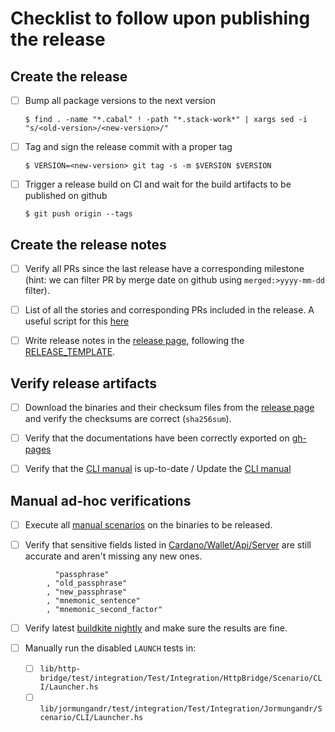 # Checklist to follow upon publishing the release

## Create the release

- [ ] Bump all package versions to the next version

  ```
  $ find . -name "*.cabal" ! -path "*.stack-work*" | xargs sed -i "s/<old-version>/<new-version>/"
  ```

- [ ] Tag and sign the release commit with a proper tag

  ```
  $ VERSION=<new-version> git tag -s -m $VERSION $VERSION
  ```

- [ ] Trigger a release build on CI and wait for the build artifacts to be published on github

  ```
  $ git push origin --tags
  ```

## Create the release notes

- [ ] Verify all PRs since the last release have a corresponding milestone (hint: we can filter PR by merge date on github using `merged:>yyyy-mm-dd` filter).

- [ ] List of all the stories and corresponding PRs included in the release. A useful script for this [here](https://gist.github.com/KtorZ/5098d42611658c65a5df835b0e73336f)

- [ ] Write release notes in the [release page](https://github.com/input-output-hk/cardano-wallet/releases), following the [RELEASE_TEMPLATE](https://github.com/input-output-hk/cardano-wallet/blob/master/.github/RELEASE_TEMPLATE.md).



## Verify release artifacts

- [ ] Download the binaries and their checksum files from the [release page](https://github.com/input-output-hk/cardano-wallet/releases) and verify the checksums are correct (`sha256sum`).

- [ ] Verify that the documentations have been correctly exported on [gh-pages](https://github.com/input-output-hk/cardano-wallet/tree/gh-pages)

- [ ] Verify that the [CLI manual](https://github.com/input-output-hk/cardano-wallet/wiki/Wallet-command-line-interface) is up-to-date / Update the [CLI manual](https://github.com/input-output-hk/cardano-wallet/wiki/Wallet-command-line-interface)


## Manual ad-hoc verifications

- [ ] Execute all [manual scenarios](https://github.com/input-output-hk/cardano-wallet/tree/master/test/manual) on the binaries to be released.

- [ ] Verify that sensitive fields listed in [Cardano/Wallet/Api/Server](https://github.com/input-output-hk/cardano-wallet/blob/master/lib/core/src/Cardano/Wallet/Api/Server.hs#L333-L340) are still accurate and aren't missing any new ones.
```
          "passphrase"
        , "old_passphrase"
        , "new_passphrase"
        , "mnemonic_sentence"
        , "mnemonic_second_factor"
```

- [ ] Verify latest [buildkite nightly](https://buildkite.com/input-output-hk/cardano-wallet-nightly) and make sure the results are fine.

- [ ] Manually run the disabled `LAUNCH` tests in:
    - [ ] `lib/http-bridge/test/integration/Test/Integration/HttpBridge/Scenario/CLI/Launcher.hs`
    - [ ] `lib/jormungandr/test/integration/Test/Integration/Jormungandr/Scenario/CLI/Launcher.hs`